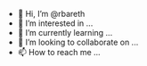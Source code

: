 - 👋 Hi, I’m @rbareth
- 👀 I’m interested in ...
- 🌱 I’m currently learning ...
- 💞️ I’m looking to collaborate on ...
- 📫 How to reach me ...

<!---
rbareth/rbareth is a ✨ special ✨ repository because its `README.md` (this file) appears on your GitHub profile.
You can click the Preview link to take a look at your changes.
--->

